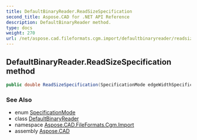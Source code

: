 ```yaml
---
title: DefaultBinaryReader.ReadSizeSpecification
second_title: Aspose.CAD for .NET API Reference
description: DefaultBinaryReader method. 
type: docs
weight: 270
url: /net/aspose.cad.fileformats.cgm.import/defaultbinaryreader/readsizespecification/
---
```

## DefaultBinaryReader.ReadSizeSpecification method

```csharp
public double ReadSizeSpecification(SpecificationMode edgeWidthSpecificationMode)
```

### See Also

* enum [SpecificationMode](../../../aspose.cad.fileformats.cgm.enums/specificationmode/)
* class [DefaultBinaryReader](../)
* namespace [Aspose.CAD.FileFormats.Cgm.Import](../../defaultbinaryreader/)
* assembly [Aspose.CAD](../../../)


